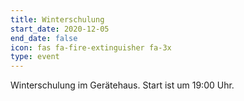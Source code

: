 ```yaml
---
title: Winterschulung
start_date: 2020-12-05
end_date: false
icon: fas fa-fire-extinguisher fa-3x
type: event
---
```

Winterschulung im Gerätehaus. Start ist um 19:00 Uhr.